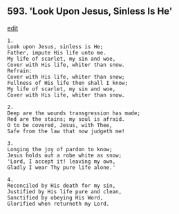 
## 593.  'Look Upon Jesus, Sinless Is He'
[edit](https://docs.google.com/document/d/1nUHdudSFi6poQhpmxrdDC8PfgSNShAMN/edit?mode=html)




    1.
    Look upon Jesus, sinless is He; 
    Father, impute His life unto me. 
    My life of scarlet, my sin and woe, 
    Cover with His life, whiter than snow. 
    Refrain:
    Cover with His life, whiter than snow; 
    Fullness of His life then shall I know; 
    My life of scarlet, my sin and woe, 
    Cover with His life, whiter than snow. 

    2.
    Deep are the wounds transgression has made; 
    Red are the stains; my soul is afraid. 
    O to be covered, Jesus, with Thee, 
    Safe from the law that now judgeth me! 

    3.
    Longing the joy of pardon to know; 
    Jesus holds out a robe white as snow; 
    'Lord, I accept it! leaving my own, 
    Gladly I wear Thy pure life alone.' 

    4.
    Reconciled by His death for my sin, 
    Justified by His life pure and clean, 
    Sanctified by obeying His Word, 
    Glorified when returneth my Lord.
